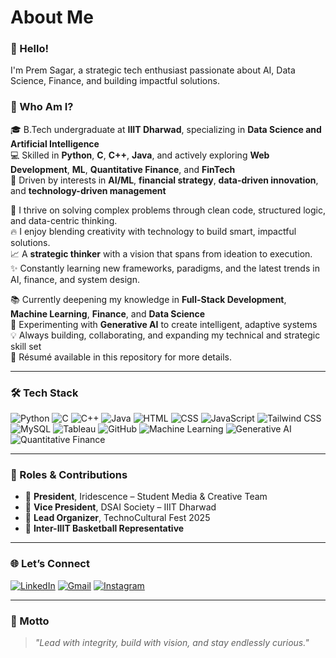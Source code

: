 # About Me

### 👋 Hello!  
I'm Prem Sagar, a strategic tech enthusiast passionate about AI, Data Science, Finance, and building impactful solutions.

### 🌟 Who Am I?  

🎓 B.Tech undergraduate at **IIIT Dharwad**, specializing in **Data Science and Artificial Intelligence**  
💻 Skilled in **Python**, **C**, **C++**, **Java**, and actively exploring **Web Development**, **ML**, **Quantitative Finance**, and **FinTech**  
🚀 Driven by interests in **AI/ML**, **financial strategy**, **data-driven innovation**, and **technology-driven management**  

🧠 I thrive on solving complex problems through clean code, structured logic, and data-centric thinking.  
🔥 I enjoy blending creativity with technology to build smart, impactful solutions.  
📈 A **strategic thinker** with a vision that spans from ideation to execution.  
✨ Constantly learning new frameworks, paradigms, and the latest trends in AI, finance, and system design.  

📚 Currently deepening my knowledge in **Full-Stack Development**, **Machine Learning**, **Finance**, and **Data Science**  
🤖 Experimenting with **Generative AI** to create intelligent, adaptive systems  
💡 Always building, collaborating, and expanding my technical and strategic skill set  
📄 Résumé available in this repository for more details.

---

### 🛠️ Tech Stack

![Python](https://img.shields.io/badge/-Python-05122A?style=flat&logo=python)  ![C](https://img.shields.io/badge/-C-05122A?style=flat&logo=c)  ![C++](https://img.shields.io/badge/-C++-05122A?style=flat&logo=c%2B%2B)  ![Java](https://img.shields.io/badge/-Java-05122A?style=flat&logo=java)  ![HTML](https://img.shields.io/badge/-HTML-05122A?style=flat&logo=html5)  ![CSS](https://img.shields.io/badge/-CSS-05122A?style=flat&logo=css3)  ![JavaScript](https://img.shields.io/badge/-JavaScript-05122A?style=flat&logo=javascript)  ![Tailwind CSS](https://img.shields.io/badge/-Tailwind-05122A?style=flat&logo=tailwind-css)  ![MySQL](https://img.shields.io/badge/-MySQL-05122A?style=flat&logo=mysql)  ![Tableau](https://img.shields.io/badge/-Tableau-05122A?style=flat&logo=tableau)  ![GitHub](https://img.shields.io/badge/-GitHub-05122A?style=flat&logo=github)  ![Machine Learning](https://img.shields.io/badge/-Machine%20Learning-05122A?style=flat&logo=scikit-learn)  ![Generative AI](https://img.shields.io/badge/-Generative%20AI-05122A?style=flat&logo=openai)  ![Quantitative Finance](https://img.shields.io/badge/-Quantitative%20Finance-05122A?style=flat&logo=chartdotjs)  

---

### 🎯 Roles & Contributions  

- 🎨 **President**, Iridescence – Student Media & Creative Team  
- 🧭 **Vice President**, DSAI Society – IIIT Dharwad  
- 🎉 **Lead Organizer**, TechnoCultural Fest 2025  
- 🏀 **Inter-IIIT Basketball Representative**  

---

### 🌐 Let’s Connect  

<p align="left">  
  <a href="https://www.linkedin.com/in/prem-sagar-t-k/" target="_blank"><img alt="LinkedIn" src="https://img.shields.io/badge/LinkedIn-blue?style=flat&logo=linkedin"></a>  
  <a href="mailto:premsagartk@gmail.com" target="_blank"><img alt="Gmail" src="https://img.shields.io/badge/Gmail-red?style=flat&logo=gmail"></a>  
  <a href="https://www.instagram.com/premsagar.tk/" target="_blank"><img alt="Instagram" src="https://img.shields.io/badge/Instagram-purple?style=flat&logo=instagram"></a>  
</p>  

---

### 💬 Motto  

> _"Lead with integrity, build with vision, and stay endlessly curious."_

